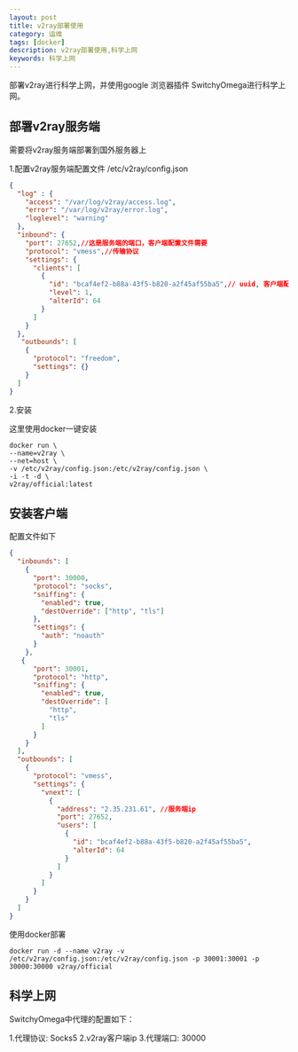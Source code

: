 ```yaml
---
layout: post
title: v2ray部署使用
category: 运维
tags: [docker]
description: v2ray部署使用,科学上网
keywords: 科学上网
---
```


部署v2ray进行科学上网，并使用google 浏览器插件 SwitchyOmega进行科学上网。

## 部署v2ray服务端

需要将v2ray服务端部署到国外服务器上

1.配置v2ray服务端配置文件 /etc/v2ray/config.json

```json
{
  "log" : {
    "access": "/var/log/v2ray/access.log",
    "error": "/var/log/v2ray/error.log",
    "loglevel": "warning"
  },
  "inbound": {
    "port": 27652,//这是服务端的端口，客户端配置文件需要
    "protocol": "vmess",//传输协议
    "settings": {
      "clients": [
        {
          "id": "bcaf4ef2-b88a-43f5-b820-a2f45af55ba5",// uuid, 客户端配置文件需要
          "level": 1,
          "alterId": 64
        }
      ]
    }
  },
   "outbounds": [
    {
      "protocol": "freedom",  
      "settings": {}
    }
  ]
}
```

2.安装

这里使用docker一键安装

```shell
docker run \
--name=v2ray \
--net=host \
-v /etc/v2ray/config.json:/etc/v2ray/config.json \
-i -t -d \
v2ray/official:latest
```

## 安装客户端

配置文件如下

```json
{
  "inbounds": [
    {
      "port": 30000, 
      "protocol": "socks", 
      "sniffing": {
        "enabled": true,
        "destOverride": ["http", "tls"]
      },
      "settings": {
        "auth": "noauth" 
      }
    },
   {
      "port": 30001,
      "protocol": "http",
      "sniffing": {
        "enabled": true,
        "destOverride": [
          "http",
          "tls"
        ]
      }
    }
  ],
  "outbounds": [
    {
      "protocol": "vmess", 
      "settings": {
        "vnext": [
          {
            "address": "2.35.231.61", //服务端ip
            "port": 27652,
            "users": [
              {
                "id": "bcaf4ef2-b88a-43f5-b820-a2f45af55ba5",
                "alterId": 64
              }
            ]
          }
        ]
      }
    }
  ]
}
```

使用docker部署

```shell
docker run -d --name v2ray -v /etc/v2ray/config.json:/etc/v2ray/config.json -p 30001:30001 -p 30000:30000 v2ray/official
```


## 科学上网

SwitchyOmega中代理的配置如下：

1.代理协议: Socks5
2.v2ray客户端ip
3.代理端口: 30000